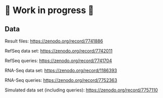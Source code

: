 # :construction: Work in progress :construction:

## Data

Result files: https://zenodo.org/record/7741886

RefSeq data set: https://zenodo.org/record/7742011

RefSeq queries: https://zenodo.org/record/7741704

RNA-Seq data set: https://zenodo.org/record/1186393

RNA-Seq queries: https://zenodo.org/record/7752363

Simulated data set (including queries): https://zenodo.org/record/7757110
